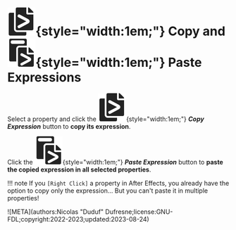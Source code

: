 # ![](../../../img/duik/icons/copy_expression.svg){style="width:1em;"} Copy and ![](../../../img/duik/icons/paste_expression.svg){style="width:1em;"} Paste Expressions

Select a property and click the ![](../../../img/duik/icons/copy_expression.svg){style="width:1em;"} ***Copy Expression*** button to **copy its expression**.

Click the ![](../../../img/duik/icons/paste_expression.svg){style="width:1em;"} ***Paste Expression*** button to **paste the copied expression in all selected properties**.

!!! note
    If you `[Right Click]` a property in After Effects, you already have the option to copy only the expression... But you can't paste it in multiple properties!

![META](authors:Nicolas "Duduf" Dufresne;license:GNU-FDL;copyright:2022-2023;updated:2023-08-24)
